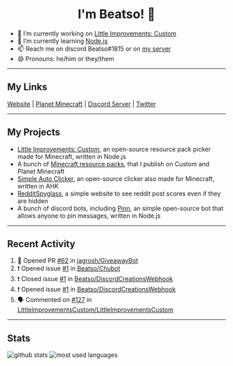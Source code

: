 <h1 align="center">I'm Beatso! 👋</h1>

- 🔭 I’m currently working on [Little Improvements: Custom](https://github.com/LittleImprovementsCustom/LittleImprovementsCustom)
- 🌱 I’m currently learning [Node.js](https://nodejs.org/)
- 📫 Reach me on discord Beatso#1815 or on [my server](https://discord.gg/bNcZjFe)
- 😄 Pronouns: he/him or they/them

---

## My Links
[Website](https://www.beatso.tk/) | 
[Planet Minecraft](https://www.planetminecraft.com/member/beatso/) |
[Discord Server](https://discord.gg/bNcZjFe) |
[Twitter](https://twitter.com/beatso_)

---

## My Projects
- [Little Improvements: Custom](https://github.com/LittleImprovementsCustom/LittleImprovementsCustom), an open-source resource pack picker made for Minecraft, written in Node.js
- A bunch of [Minecraft resource packs](https://www.planetminecraft.com/member/beatso/submissions/texture-packs/?morder=order_popularity), that I publish on Custom and Planet Minecraft
- [Simple Auto Clicker](https://github.com/Beatso/SimpleAutoClicker), an open-source clicker also made for Minecraft, written in AHK
- [RedditSpyglass](https://github.com/Beatso/RedditSpyglass), a simple website to see reddit post scores even if they are hidden
- A bunch of discord bots, including [Pinn](https://github.com/Beatso/Pinn), an simple open-source bot that allows anyone to pin messages, written in Node.js

---

## Recent Activity
<!--START_SECTION:activity-->
1. 💪 Opened PR [#62](https://github.com/jagrosh/GiveawayBot/pull/62) in [jagrosh/GiveawayBot](https://github.com/jagrosh/GiveawayBot)
2. ❗️ Opened issue [#1](https://github.com/Beatso/Chubot/issues/1) in [Beatso/Chubot](https://github.com/Beatso/Chubot)
3. ❗️ Closed issue [#1](https://github.com/Beatso/DiscordCreationsWebhook/issues/1) in [Beatso/DiscordCreationsWebhook](https://github.com/Beatso/DiscordCreationsWebhook)
4. ❗️ Opened issue [#1](https://github.com/Beatso/DiscordCreationsWebhook/issues/1) in [Beatso/DiscordCreationsWebhook](https://github.com/Beatso/DiscordCreationsWebhook)
5. 🗣 Commented on [#127](https://github.com/LittleImprovementsCustom/LittleImprovementsCustom/issues/127) in [LittleImprovementsCustom/LittleImprovementsCustom](https://github.com/LittleImprovementsCustom/LittleImprovementsCustom)
<!--END_SECTION:activity-->

---

## Stats
![github stats](https://github-readme-stats.vercel.app/api?username=Beatso&count_private=true&show_icons=true&hide_rank=true&theme=dark&hide_border=true "GitHub Stats")
![most used languages](https://github-readme-stats.vercel.app/api/top-langs/?username=Beatso&langs_count=3&theme=dark&hide_border=true "Most Used Languages")
